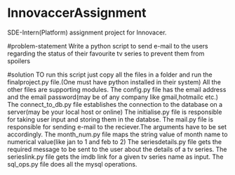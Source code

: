 # InnovaccerAssignment
SDE-Intern(Platform) assignment project for Innovacer.

#problem-statement
Write a python script to send e-mail to the users regarding the status of their favourite tv series to prevent them from spoilers

#solution
TO run this script just copy all the files in a folder and run the finalproject.py file.(One must have python installed in their system)
All the other files are supporting modules.
The config.py file has the email address and the email password(may be of any company like gmail,hotmailc etc.)
The connect_to_db.py file establishes the connection to the database on a server(may be your local host or online)
The initialise.py file is responsible for taking user input and storing them in the databse.
The mail.py file is responsible for sending e-mail to the reciever.The arguments have to be set accordingly.
The month_num.py file maps the string value of month name to numerical value(like jan to 1 and feb to 2)
The seriesdetails.py file gets the required message to be sent to the user about the details of a tv series.
The serieslink.py file gets the imdb link for a given tv series name as input.
The sql_ops.py file does all the mysql operations.
